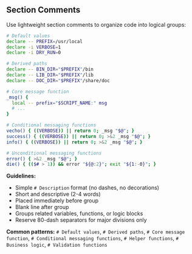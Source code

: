 ## Section Comments

Use lightweight section comments to organize code into logical groups:

```bash
# Default values
declare -- PREFIX=/usr/local
declare -i VERBOSE=1
declare -i DRY_RUN=0

# Derived paths
declare -- BIN_DIR="$PREFIX"/bin
declare -- LIB_DIR="$PREFIX"/lib
declare -- DOC_DIR="$PREFIX"/share/doc

# Core message function
_msg() {
  local -- prefix="$SCRIPT_NAME:" msg
  # ...
}

# Conditional messaging functions
vecho() { ((VERBOSE)) || return 0; _msg "$@"; }
success() { ((VERBOSE)) || return 0; >&2 _msg "$@"; }
info() { ((VERBOSE)) || return 0; >&2 _msg "$@"; }

# Unconditional messaging functions
error() { >&2 _msg "$@"; }
die() { (($# > 1)) && error "${@:2}"; exit "${1:-0}"; }
```

**Guidelines:**
- Simple `# Description` format (no dashes, no decorations)
- Short and descriptive (2-4 words)
- Placed immediately before group
- Blank line after group
- Groups related variables, functions, or logic blocks
- Reserve 80-dash separators for major divisions only

**Common patterns:** `# Default values`, `# Derived paths`, `# Core message function`, `# Conditional messaging functions`, `# Helper functions`, `# Business logic`, `# Validation functions`
